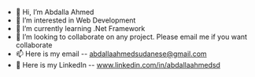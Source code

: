 - 👋 Hi, I’m Abdalla Ahmed
- 👀 I’m interested in Web Development
- 🌱 I’m currently learning .Net Framework
- 💞️ I’m looking to collaborate on any project. Please email me if you want collaborate
- 📫 Here is my email --  abdallaahmedsudanese@gmail.com
- 💞️ Here is my LinkedIn --  www.linkedin.com/in/abdallaahmedsd
